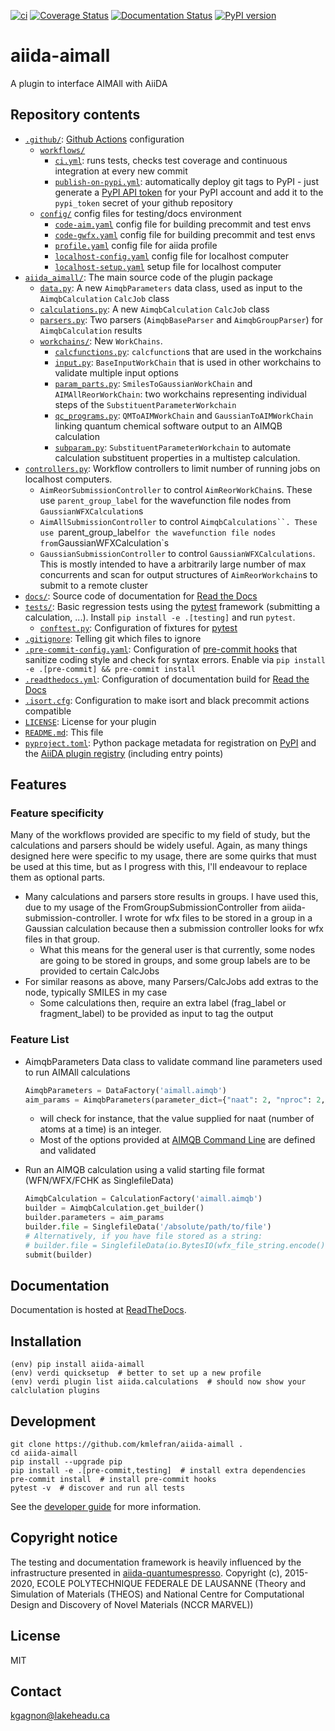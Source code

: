 [![ci](https://github.com/kmlefran/aiida-aimall/actions/workflows/ci.yml/badge.svg)](https://github.com/kmlefran/aiida-aimall/actions/workflows/ci.yml)
[![Coverage Status](https://coveralls.io/repos/github/kmlefran/aiida-aimall/badge.svg?branch=main)](https://coveralls.io/github/kmlefran/aiida-aimall?branch=main)
[![Documentation Status](https://readthedocs.org/projects/aiida-aimall/badge/?version=latest)](https://aiida-aimall.readthedocs.io/en/latest/?badge=latest)
[![PyPI version](https://badge.fury.io/py/aiida-aimall.svg)](https://badge.fury.io/py/aiida-aimall)

# aiida-aimall

A plugin to interface AIMAll with AiiDA

## Repository contents

* [`.github/`](.github/): [Github Actions](https://github.com/features/actions) configuration
  * [`workflows/`](.github/workflows/)
    * [`ci.yml`](.github/workflows/ci.yml): runs tests, checks test coverage and continuous integration at every new commit
    * [`publish-on-pypi.yml`](.github/workflows/publish-on-pypi.yml): automatically deploy git tags to PyPI - just generate a [PyPI API token](https://pypi.org/help/#apitoken) for your PyPI account and add it to the `pypi_token` secret of your github repository
  * [`config/`](.github/config) config files for testing/docs environment
    * [`code-aim.yaml`](.github/config/code-aim.yaml) config file for building precommit and test envs
    * [`code-gwfx.yaml`](.github/config/code-gwfx.yaml) config file for building precommit and test envs
    * [`profile.yaml`](.github/config/profile.yaml) config file for aiida profile
    * [`localhost-config.yaml`](.github/config/localhost-config.yaml) config file for localhost computer
    * [`localhost-setup.yaml`](.github/config/localhost-setup.yaml) setup file for localhost computer
* [`aiida_aimall/`](src/aiida_aimall/): The main source code of the plugin package
  * [`data.py`](src/aiida_aimall/data.py): A new `AimqbParameters` data class, used as input to the `AimqbCalculation` `CalcJob` class
  * [`calculations.py`](src/aiida_aimall/calculations.py): A new `AimqbCalculation` `CalcJob` class
  * [`parsers.py`](src/aiida_aimall/parsers.py): Two parsers (`AimqbBaseParser` and `AimqbGroupParser`) for `AimqbCalculation` results
  * [`workchains/`](src/aiida_aimall/workchains/): New `WorkChains`.
    * [`calcfunctions.py`](src/aiida_aimall/workchains/calcfunctions.py): `calcfunction`s that are used in the workchains
    * [`input.py`](src/aiida_aimall/workchains/input.py): `BaseInputWorkChain` that is used in other workchains to validate multiple input options
    * [`param_parts.py`](src/aiida_aimall/workchains/param_parts.py): `SmilesToGaussianWorkChain` and `AIMAllReorWorkChain`: two workchains representing individual steps of the `SubstituentParameterWorkchain`
    * [`qc_programs.py`](src/aiida_aimall/workchains/qc_programs.py): `QMToAIMWorkChain` and `GaussianToAIMWorkChain` linking quantum chemical software output to an AIMQB calculation
    * [`subparam.py`](src/aiida_aimall/workchains/subparam.py): `SubstituentParameterWorkchain` to automate calculation substituent properties in a multistep calculation.
* [`controllers.py`](src/aiida_aimall/controllers.py): Workflow controllers to limit number of running jobs on localhost computers.
  * `AimReorSubmissionController` to control `AimReorWorkChain`s. These use `parent_group_label` for the wavefunction file nodes from `GaussianWFXCalculation`s
  * `AimAllSubmissionController` to control `AimqbCalculations``. These use `parent_group_label` for the wavefunction file nodes from `GaussianWFXCalculation`s
  * `GaussianSubmissionController` to control `GaussianWFXCalculations`. This is mostly intended to have a arbitrarily large number of max concurrents and scan for output structures of `AimReorWorkchain`s to submit to a remote cluster
* [`docs/`](docs/): Source code of documentation for [Read the Docs](http://aiida-diff.readthedocs.io/en/latest/)
* [`tests/`](tests/): Basic regression tests using the [pytest](https://docs.pytest.org/en/latest/) framework (submitting a calculation, ...). Install `pip install -e .[testing]` and run `pytest`.
  * [`conftest.py`](tests/conftest.py): Configuration of fixtures for [pytest](https://docs.pytest.org/en/latest/)
* [`.gitignore`](.gitignore): Telling git which files to ignore
* [`.pre-commit-config.yaml`](.pre-commit-config.yaml): Configuration of [pre-commit hooks](https://pre-commit.com/) that sanitize coding style and check for syntax errors. Enable via `pip install -e .[pre-commit] && pre-commit install`
* [`.readthedocs.yml`](.readthedocs.yml): Configuration of documentation build for [Read the Docs](https://readthedocs.org/)
* [`.isort.cfg`](.isort.cfg): Configuration to make isort and black precommit actions compatible
* [`LICENSE`](LICENSE): License for your plugin
* [`README.md`](README.md): This file
* [`pyproject.toml`](pyproject.toml): Python package metadata for registration on [PyPI](https://pypi.org/) and the [AiiDA plugin registry](https://aiidateam.github.io/aiida-registry/) (including entry points)

## Features

### Feature specificity
Many of the workflows provided are specific to my field of study, but the calculations and parsers should be widely useful. Again, as many things designed here were specific to my usage, there are some quirks that must be used at this time, but as I progress with this, I'll endeavour to replace them as optional parts.

  * Many calculations and parsers store results in groups. I have used this, due to my usage of the FromGroupSubmissionController from aiida-submission-controller. I wrote for wfx files to be stored in a group in a Gaussian calculation because then a submission controller looks for wfx files in that group.
    * What this means for the general user is that currently, some nodes are going to be stored in groups, and some group labels are to be provided to certain CalcJobs
  * For similar reasons as above, many Parsers/CalcJobs add extras to the node, typically SMILES in my case
    * Some calculations then, require an extra label (frag_label or fragment_label) to be provided as input to tag the output

### Feature List

 * AimqbParameters Data class to validate command line parameters used to run AIMAll calculations
    ```python
    AimqbParameters = DataFactory('aimall.aimqb')
    aim_params = AimqbParameters(parameter_dict={"naat": 2, "nproc": 2, "atlaprhocps": True})
    ```
    * will check for instance, that the value supplied for naat (number of atoms at a time) is an integer.
    * Most of the options provided at [AIMQB Command Line](https://aim.tkgristmill.com/manual/aimqb/aimqb.html#AIMQBCommandLine) are defined and validated


 * Run an AIMQB calculation using a valid starting file format (WFN/WFX/FCHK as SinglefileData)
   ```python
   AimqbCalculation = CalculationFactory('aimall.aimqb')
   builder = AimqbCalculation.get_builder()
   builder.parameters = aim_params
   builder.file = SinglefileData('/absolute/path/to/file')
   # Alternatively, if you have file stored as a string:
   # builder.file = SinglefileData(io.BytesIO(wfx_file_string.encode()))
   submit(builder)
   ```

## Documentation

Documentation is hosted at [ReadTheDocs](http://aiida-aimall.readthedocs.io/).

## Installation


```shell
(env) pip install aiida-aimall
(env) verdi quicksetup  # better to set up a new profile
(env) verdi plugin list aiida.calculations  # should now show your calclulation plugins
```

## Development

```shell
git clone https://github.com/kmlefran/aiida-aimall .
cd aiida-aimall
pip install --upgrade pip
pip install -e .[pre-commit,testing]  # install extra dependencies
pre-commit install  # install pre-commit hooks
pytest -v  # discover and run all tests
```

See the [developer guide](http://aiida-aimall.readthedocs.io/en/latest/developer_guide/index.html) for more information.

## Copyright notice

The testing and documentation framework is heavily influenced by the infrastructure presented in [aiida-quantumespresso](https://github.com/aiidateam/aiida-quantumespresso).  Copyright (c), 2015-2020, ECOLE POLYTECHNIQUE FEDERALE DE LAUSANNE (Theory and Simulation of Materials (THEOS) and National Centre for
Computational Design and Discovery of Novel Materials (NCCR MARVEL))

## License

MIT

## Contact

kgagnon@lakeheadu.ca


[ci-badge]: https://github.com/kmlefran/aiida-aimall/workflows/ci/badge.svg?branch=master
[ci-link]: https://github.com/kmlefran/aiida-aimall/actions
[cov-badge]: https://coveralls.io/repos/github/kmlefran/aiida-aimall/badge.svg?branch=master
[cov-link]: https://coveralls.io/github/kmlefran/aiida-aimall?branch=master
[docs-badge]: https://readthedocs.org/projects/aiida-aimall/badge
[docs-link]: http://aiida-aimall.readthedocs.io/
[pypi-badge]: https://badge.fury.io/py/aiida-aimall.svg
[pypi-link]: https://badge.fury.io/py/aiida-aimall

